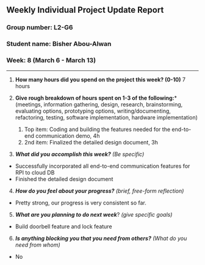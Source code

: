 ## Weekly Individual Project Update Report
### Group number: L2-G6
### Student name: Bisher Abou-Alwan
### Week: 8 (March 6 - March 13)
___
1. **How many hours did you spend on the project this week? (0-10)**
   7 hours

2. **Give rough breakdown of hours spent on 1-3 of the following:***
   (meetings, information gathering, design, research, brainstorming, evaluating options, prototyping options, writing/documenting, refactoring, testing, software implementation, hardware implementation)
   1. Top item: Coding and building the features needed for the end-to-end communication demo, 4h
   2. 2nd item: Finalized the detailed design document, 3h
   
3. ***What did you accomplish this week?*** _(Be specific)_
  - Successfully incorporated all end-to-end communication features for RPI to cloud DB
  - Finished the detailed design document

4. ***How do you feel about your progress?*** _(brief, free-form reflection)_
  - Pretty strong, our progress is very consistent so far.

5. ***What are you planning to do next week***? _(give specific goals)_
  - Build doorbell feature and lock feature
    
6. ***Is anything blocking you that you need from others?*** _(What do you need from whom)_
  - No
